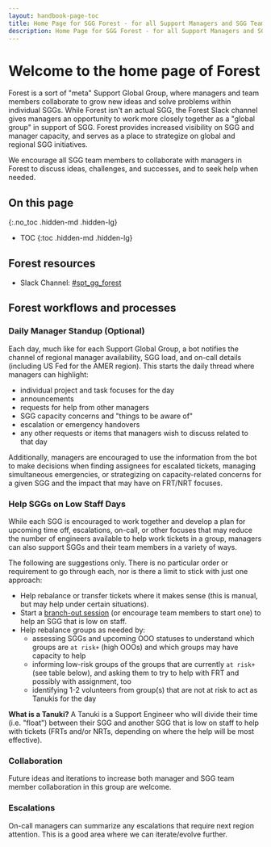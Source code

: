 ```yaml
---
layout: handbook-page-toc
title: Home Page for SGG Forest - for all Support Managers and SGG Team Members
description: Home Page for SGG Forest - for all Support Managers and SGG Team Members
---
```


# Welcome to the home page of Forest 

Forest is a sort of "meta" Support Global Group, where managers and team members collaborate to grow new ideas and solve problems within individual SGGs. While Forest isn't an actual SGG, the Forest Slack channel gives managers an opportunity to work more closely together as a "global group" in support of SGG. Forest provides increased visibility on SGG and manager capacity, and serves as a place to strategize on global and regional SGG initiatives.

We encourage all SGG team members to collaborate with managers in Forest to discuss ideas, challenges, and successes, and to seek help when needed.

## On this page
{:.no_toc .hidden-md .hidden-lg}

- TOC
{:toc .hidden-md .hidden-lg}

## Forest resources

- Slack Channel: [#spt_gg_forest](https://gitlab.slack.com/archives/C03LL7Z2291)

## Forest workflows and processes

### Daily Manager Standup (Optional)
Each day, much like for each Support Global Group, a bot notifies the channel of regional manager availability, SGG load, and on-call details (including US Fed for the AMER region). This starts the daily thread where managers can highlight:
- individual project and task focuses for the day
- announcements
- requests for help from other managers
- SGG capacity concerns and "things to be aware of"
- escalation or emergency handovers
- any other requests or items that managers wish to discuss related to that day

Additionally, managers are encouraged to use the information from the bot to make decisions when finding assignees for escalated tickets, managing simultaneous emergencies, or strategizing on capacity-related concerns for a given SGG and the impact that may have on FRT/NRT focuses.

### Help SGGs on Low Staff Days
While each SGG is encouraged to work together and develop a plan for upcoming time off, escalations, on-call, or other focuses that may reduce the number of engineers available to help work tickets in a group, managers can also support SGGs and their team members in a variety of ways.

The following are suggestions only. There is no particular order or requirement to go through each, nor is there a limit to stick with just one approach:
- Help rebalance or transfer tickets where it makes sense (this is manual, but may help under certain situations).
- Start a [branch-out session](https://about.gitlab.com/handbook/support/support-global-groups/branch-out-sessions.html) (or encourage team members to start one) to help an SGG that is low on staff.
- Help rebalance groups as needed by:
    - assessing SGGs and upcoming OOO statuses to understand which groups are `at risk+` (high OOOs) and which groups may have capacity to help
    - informing low-risk groups of the groups that are currently `at risk+` (see table below), and asking them to try to help with FRT and possibly with assignment, too
    - identifying 1-2 volunteers from group(s) that are not at risk to act as Tanukis for the day
    
**What is a Tanuki?**
A Tanuki is a Support Engineer who will divide their time (i.e. "float") between their SGG and another SGG that is low on staff to help with tickets (FRTs and/or NRTs, depending on where the help will be most effective).


### Collaboration

Future ideas and iterations to increase both manager and SGG team member collaboration in this group are welcome.

### Escalations

On-call managers can summarize any escalations that require next region attention. This is a good area where we can iterate/evolve further.
